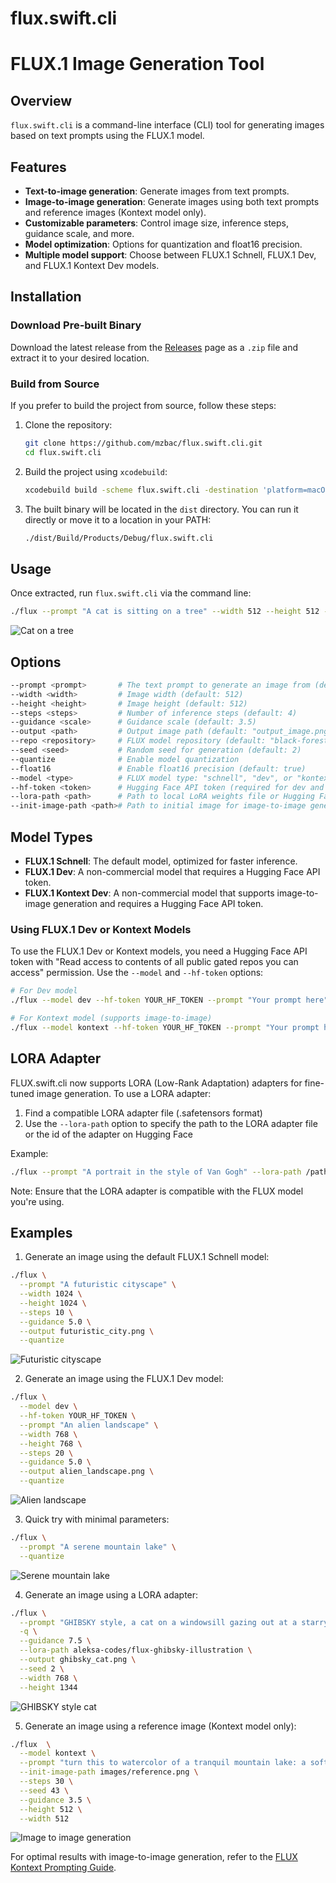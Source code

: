 # flux.swift.cli

# FLUX.1 Image Generation Tool

## Overview

`flux.swift.cli` is a command-line interface (CLI) tool for generating images based on text prompts using the FLUX.1 model.

## Features

- **Text-to-image generation**: Generate images from text prompts.
- **Image-to-image generation**: Generate images using both text prompts and reference images (Kontext model only).
- **Customizable parameters**: Control image size, inference steps, guidance scale, and more.
- **Model optimization**: Options for quantization and float16 precision.
- **Multiple model support**: Choose between FLUX.1 Schnell, FLUX.1 Dev, and FLUX.1 Kontext Dev models.

## Installation

### Download Pre-built Binary

Download the latest release from the [Releases](https://github.com/mzbac/flux.swift.cli/releases) page as a `.zip` file and extract it to your desired location.

### Build from Source

If you prefer to build the project from source, follow these steps:

1. Clone the repository:
   ```bash
   git clone https://github.com/mzbac/flux.swift.cli.git
   cd flux.swift.cli
   ```

2. Build the project using `xcodebuild`:
   ```bash
   xcodebuild build -scheme flux.swift.cli -destination 'platform=macOS' -derivedDataPath ./dist
   ```

3. The built binary will be located in the `dist` directory. You can run it directly or move it to a location in your PATH:
   ```bash
   ./dist/Build/Products/Debug/flux.swift.cli
   ```

## Usage

Once extracted, run `flux.swift.cli` via the command line:

```bash
./flux --prompt "A cat is sitting on a tree" --width 512 --height 512 --steps 4 --guidance 3.5 --output output_image.png --quantize
```
![Cat on a tree](images/cat_on_tree.png)

## Options

```bash
--prompt <prompt>       # The text prompt to generate an image from (default: "A cat is sitting on a tree")
--width <width>         # Image width (default: 512)
--height <height>       # Image height (default: 512)
--steps <steps>         # Number of inference steps (default: 4)
--guidance <scale>      # Guidance scale (default: 3.5)
--output <path>         # Output image path (default: "output_image.png")
--repo <repository>     # FLUX model repository (default: "black-forest-labs/FLUX.1-schnell")
--seed <seed>           # Random seed for generation (default: 2)
--quantize              # Enable model quantization
--float16               # Enable float16 precision (default: true)
--model <type>          # FLUX model type: "schnell", "dev", or "kontext" (default: "schnell")
--hf-token <token>      # Hugging Face API token (required for dev and kontext models)
--lora-path <path>      # Path to local LoRA weights file or Hugging Face repo id
--init-image-path <path># Path to initial image for image-to-image generation (Kontext model only)
```

## Model Types

- **FLUX.1 Schnell**: The default model, optimized for faster inference.
- **FLUX.1 Dev**: A non-commercial model that requires a Hugging Face API token.
- **FLUX.1 Kontext Dev**: A non-commercial model that supports image-to-image generation and requires a Hugging Face API token.

### Using FLUX.1 Dev or Kontext Models

To use the FLUX.1 Dev or Kontext models, you need a Hugging Face API token with "Read access to contents of all public gated repos you can access" permission. Use the `--model` and `--hf-token` options:

```bash
# For Dev model
./flux --model dev --hf-token YOUR_HF_TOKEN --prompt "Your prompt here"

# For Kontext model (supports image-to-image)
./flux --model kontext --hf-token YOUR_HF_TOKEN --prompt "Your prompt here"
```

## LORA Adapter

FLUX.swift.cli now supports LORA (Low-Rank Adaptation) adapters for fine-tuned image generation. To use a LORA adapter:

1. Find a compatible LORA adapter file (.safetensors format)
2. Use the `--lora-path` option to specify the path to the LORA adapter file or the id of the adapter on Hugging Face

Example:

```bash
./flux --prompt "A portrait in the style of Van Gogh" --lora-path /path/to/vangogh_lora.safetensors --output vangogh_portrait.png
```

Note: Ensure that the LORA adapter is compatible with the FLUX model you're using.

## Examples

1. Generate an image using the default FLUX.1 Schnell model:

```bash
./flux \
  --prompt "A futuristic cityscape" \
  --width 1024 \
  --height 1024 \
  --steps 10 \
  --guidance 5.0 \
  --output futuristic_city.png \
  --quantize
```
![Futuristic cityscape](images/futuristic_city.png)

2. Generate an image using the FLUX.1 Dev model:

```bash
./flux \
  --model dev \
  --hf-token YOUR_HF_TOKEN \
  --prompt "An alien landscape" \
  --width 768 \
  --height 768 \
  --steps 20 \
  --guidance 5.0 \
  --output alien_landscape.png \
  --quantize
```
![Alien landscape](images/alien_landscape.png)

3. Quick try with minimal parameters:

```bash
./flux \
  --prompt "A serene mountain lake" \
  --quantize
```
![Serene mountain lake](images/serene_mountain_lake.png)

4. Generate an image using a LORA adapter:

```bash
./flux \
  --prompt "GHIBSKY style, a cat on a windowsill gazing out at a starry night sky and distant city lights" \
  -q \
  --guidance 7.5 \
  --lora-path aleksa-codes/flux-ghibsky-illustration \
  --output ghibsky_cat.png \
  --seed 2 \
  --width 768 \
  --height 1344
```

![GHIBSKY style cat](images/ghibsky_cat.png)

5. Generate an image using a reference image (Kontext model only):

```bash
./flux  \
  --model kontext \
  --prompt "turn this to watercolor of a tranquil mountain lake: a soft sun, pastel sky, subtle green pines, and delicate lines for distant snowy peaks." \
  --init-image-path images/reference.png \
  --steps 30 \
  --seed 43 \
  --guidance 3.5 \
  --height 512 \
  --width 512 
```

![Image to image generation](images/image_to_image.png)

For optimal results with image-to-image generation, refer to the [FLUX Kontext Prompting Guide](https://docs.bfl.ai/guides/prompting_guide_kontext_i2i).